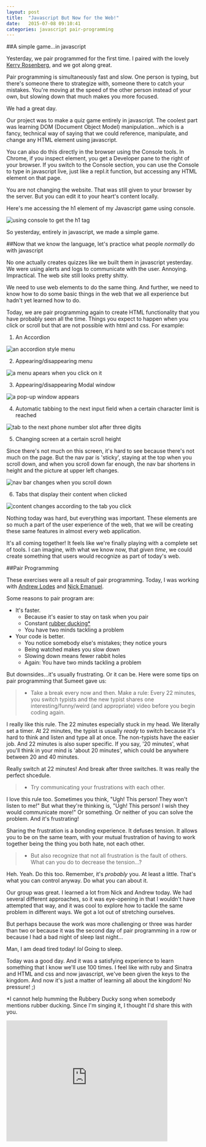 ```yaml
---
layout: post
title:  "Javascript But Now for the Web!"
date:   2015-07-08 09:10:41
categories: javascript pair-programming
---
```


##A simple game...in javascript

Yesterday, we pair programmed for the first time.  I paired with the lovely [Kerry Rosenberg](https://github.com/klrosenberg), and we got along great.

Pair programming is simultaneously fast and slow.  One person is typing, but there's someone there to strategize with, someone there to catch your mistakes.  You're moving at the speed of the other person instead of your own, but slowing down that much makes you more focused.

We had a great day.

Our project was to make a quiz game entirely in javascript.  The coolest part was learning DOM (Document Object Model) manipulation...which is a fancy, technical way of saying that we could reference, manipulate, and change any HTML element using javascript.

You can also do this directly in the browser using the Console tools.  In Chrome, if you inspect element, you get a Developer pane to the right of your browser.  If you switch to the Console section, you can use the Console to type in javascript live, just like a repl.it function, but accessing any HTML element on that page. 

You are not changing the website.  That was still given to your browser by the server.  But you can edit it to your heart's content locally.

Here's me accessing the h1 element of my Javascript game using console.

<img src="2015-07-08-dom-manipulation.gif" alt="using console to get the h1 tag" style="text-align: center;">

So yesterday, entirely in javascript, we made a simple game.

##Now that we know the language, let's practice what people *normally* do with javascript

No one actually creates quizzes like we built them in javascript yesterday.  We were using alerts and logs to communicate with the user.  Annoying.  Impractical.  The web site still looks pretty shitty.

We need to use web elements to do the same thing.  And further, we need to know how to do some basic things in the web that we all experience but hadn't yet learned how to do.

Today, we are pair programming again to create HTML functionality that you have probably seen all the time. Things you expect to happen when you click or scroll but that are not possible with html and css.  For example:

1. An Accordion
<img src="2015-07-08-accordion.gif" alt="an accordion style menu" style="text-align: center;">

2. Appearing/disappearing menu
<img src="2015-07-08-hamburger-menu.gif" alt="a menu apears when you click on it" style="text-align: center;">

3. Appearing/disappearing Modal window
<img src="2015-07-08-modal-window.gif" alt="a pop-up window appears" style="text-align: center;">

4. Automatic tabbing to the next input field when a certain character limit is reached
<img src="2015-07-08-phone-number.gif" alt="tab to the next phone number slot after three digits" style="text-align: center;">

5. Changing screen at a certain scroll height

Since there's not much on this screen, it's hard to see because there's not much on the page.  But the nav par is 'sticky', staying at the top when you scroll down, and when you scroll down far enough, the nav bar shortens in height and the picture at upper left changes.

<img src="2015-07-08-scroll-effect.gif" alt="nav bar changes when you scroll down" style="text-align: center;">

6. Tabs that display their content when clicked
<img src="2015-07-08-tabs.gif" alt="content changes according to the tab you click" style="text-align: center;">

Nothing today was hard, but everything was important.  These elements are so much a part of the user experience of the web, that we will be creating these same features in almost every web application.

It's all coming together!  It feels like we're finally playing with a complete set of tools.  I can imagine, with what we know now, that *given time*, we could create something that users would recognize as part of today's web.

##Pair Programming

These exercises were all a result of pair programming.  Today, I was working with [Andrew Lodes](https://github.com/alodes999) and [Nick Emanuel](https://github.com/njemanuel01).

Some reasons to pair program are:

- It's faster.
  - Because it's easier to stay on task when you pair
  - Constant [rubber ducking*](https://en.wikipedia.org/wiki/Rubber_duck_debugging) 
  - You have two minds tackling a problem
- Your code is better.
  - You notice somebody else's mistakes; they notice yours
  - Being watched makes you slow down
  - Slowing down means fewer rabbit holes
  - Again: You have two minds tackling a problem

But downsides...it's usually frustrating.  Or it can be. Here were some tips on pair programming that Sumeet gave us:

> - Take a break every now and then. Make a rule: Every 22 minutes, you switch typists and the new typist shares one interesting/funny/weird (and appropriate) video before you begin coding again.

I really like this rule.  The 22 minutes especially stuck in my head.  We literally set a timer. At 22 minutes, the typist is usually *ready* to switch because it's hard to think and listen and type all at once.  The non-typists have the easier job.  And 22 minutes is also super specific.  If you say, '20 minutes', what you'll think in your mind is 'about 20 minutes', which could be anywhere between 20 and 40 minutes.

Really switch at 22 minutes!  And break after three switches.  It was really the perfect shcedule.

> - Try communicating your frustrations with each other.

I love this rule too.  Sometimes you think, "Ugh!  This person!  They won't listen to me!"  But what they're thinking is, "Ugh!  This person!  I wish they would communicate more!"  Or something.  Or neither of you can solve the problem.  And it's frustrating!

Sharing the frustration is a bonding experience.  It defuses tension.  It allows you to be on the same team, with your mutual frustration of having to work together being the thing you both hate, not each other.

> - But also recognize that not all frustration is the fault of others. What can you do to decrease the tension...?

Heh.  Yeah.  Do this too.  Remember, it's *probably* you.  At least a little.  That's what you can control anyway.  Do what you can about it.

Our group was great.  I learned a lot from Nick and Andrew today.  We had several different approaches, so it was eye-opening in that I wouldn't have attempted that way, and it was cool to explore how to tackle the same problem in different ways.  We got a lot out of stretching ourselves.  

But perhaps because the work was more challenging or three was harder than two or because it was the second day of pair programming in a row or because I had a bad night of sleep last night...

Man, I am dead tired today!  *lol* Going to sleep.  

Today was a good day.  And it was a satisfying experience to learn something that I know we'll use 100 times.  I feel like with ruby and Sinatra and HTML and css and now javascript, we've been given the keys to the kingdom.  And now it's just a matter of learning all about the kingdom! No pressure! ;)

*I cannot help humming the Rubbery Ducky song when somebody mentions rubber ducking.  Since I'm singing it, I thought I'd share this with you.
  <iframe width="420" height="315" src="https://www.youtube.com/embed/Mh85R-S-dh8" frameborder="0" allowfullscreen></iframe>